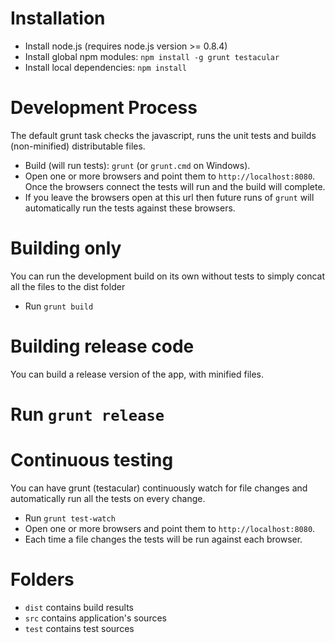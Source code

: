 # Installation

* Install node.js (requires node.js version >= 0.8.4)
* Install global npm modules: `npm install -g grunt testacular`
* Install local dependencies: `npm install`

# Development Process
The default grunt task checks the javascript, runs the unit tests and builds (non-minified) distributable files.

* Build (will run tests): `grunt` (or `grunt.cmd` on Windows).
* Open one or more browsers and point them to `http://localhost:8080`.  Once the browsers connect the tests will run and the build will complete.
* If you leave the browsers open at this url then future runs of `grunt` will automatically run the tests against these browsers.

# Building only
You can run the development build on its own without tests to simply concat all the files to the dist folder

* Run `grunt build`

# Building release code
You can build a release version of the app, with minified files.

# Run `grunt release`

# Continuous testing
You can have grunt (testacular) continuously watch for file changes and automatically run all the tests on every change.

* Run `grunt test-watch`
* Open one or more browsers and point them to `http://localhost:8080`.
* Each time a file changes the tests will be run against each browser.

# Folders
* `dist` contains build results
* `src` contains application's sources
* `test` contains test sources